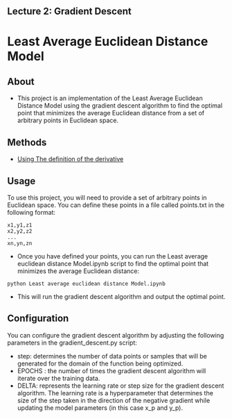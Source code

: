 ## Lecture 2: Gradient Descent

# Least Average Euclidean Distance Model

## About

- This project is an implementation of the Least Average Euclidean Distance Model using the gradient descent algorithm to find the optimal point that minimizes the average Euclidean distance from a set of arbitrary points in Euclidean space.

## Methods

- [Using The definition of the derivative](https://github.com/Youssef-Ashraf71/Foundations-of-Deep-Learning/blob/main/Lecture%202/Least%20average%20euclidean%20distance%20Model.ipynb)

## Usage

To use this project, you will need to provide a set of arbitrary points in Euclidean space. You can define these points in a file called points.txt in the following format:

```
x1,y1,z1
x2,y2,z2
...
xn,yn,zn

```

- Once you have defined your points, you can run the Least average euclidean distance Model.ipynb script to find the optimal point that minimizes the average Euclidean distance:

```
python Least average euclidean distance Model.ipynb
```

- This will run the gradient descent algorithm and output the optimal point.

## Configuration

You can configure the gradient descent algorithm by adjusting the following parameters in the gradient_descent.py script:

- step:  determines the number of data points or samples that will be generated for the domain of the function being optimized.
- EPOCHS : the number of times the gradient descent algorithm will iterate over the training data.
- DELTA: represents the learning rate or step size for the gradient descent algorithm. The learning rate is a hyperparameter that determines the size of the step taken in the direction of the negative gradient while updating the model parameters (in this case x_p and y_p).

